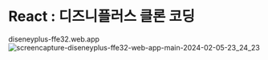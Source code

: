 # React : 디즈니플러스 클론 코딩
diseneyplus-ffe32.web.app
![screencapture-diseneyplus-ffe32-web-app-main-2024-02-05-23_24_23](https://github.com/developer-jyyun/disney-deploy/assets/131247158/b3fa539c-c2fd-4fe1-937f-2707f9b600c8)
